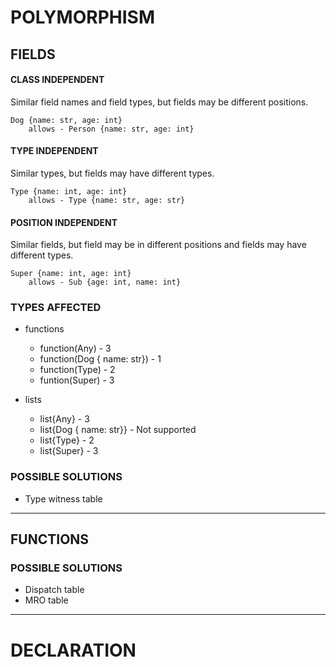 # POLYMORPHISM

## FIELDS
#### CLASS INDEPENDENT

Similar field names and field types, but fields may be different positions.

    Dog {name: str, age: int}
        allows - Person {name: str, age: int}

#### TYPE INDEPENDENT

Similar types, but fields may have different types.

    Type {name: int, age: int}
        allows - Type {name: str, age: str}

#### POSITION INDEPENDENT

Similar fields, but field may be in different positions and fields may have different types.

    Super {name: int, age: int}
        allows - Sub {age: int, name: int}


### TYPES AFFECTED
- functions
    - function(Any) - 3
    - function(Dog { name: str}) - 1
    - function(Type) - 2
    - funtion(Super) - 3

- lists
    - list{Any} - 3
    - list{Dog { name: str}} - Not supported
    - list{Type} - 2
    - list{Super} - 3


### POSSIBLE SOLUTIONS
- Type witness table

--------------

## FUNCTIONS

### POSSIBLE SOLUTIONS
- Dispatch table
- MRO table

---------------




# DECLARATION
